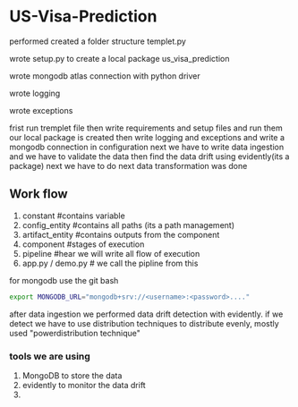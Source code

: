 # US-Visa-Prediction

performed created a folder structure templet.py

wrote setup.py to create a local package us_visa_prediction

wrote mongodb atlas connection with python driver

wrote logging 

wrote exceptions

frist run tremplet file then write requirements and setup files and run them our local package is created then write logging and exceptions and write a mongodb connection in configuration next we have to write data ingestion and we have to validate the data then find the data drift using evidently(its a package) next we have to do next data transformation was done 

## Work flow
1. constant    #contains variable
2. config_entity    #contains all paths (its a path management)
3. artifact_entity  #contains outputs from the component 
4. component        #stages of execution
5. pipeline         #hear we will write all flow of execution
6. app.py / demo.py # we call the pipline from this


for mongodb use the git bash 

```bash
export MONGODB_URL="mongodb+srv://<username>:<password>...."
```



after data ingestion we performed data drift detection with evidently.
if we detect we have to use distribution techniques to distribute evenly, mostly used "powerdistribution technique"

### tools we are using
1. MongoDB to store the data
2. evidently to monitor the data drift
3. 